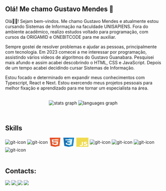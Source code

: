 ## Olá! Me chamo Gustavo Mendes 👋
 <p> Olá👋🏻! Sejam bem-vindos. Me chamo Gustavo Mendes e atualmente estou cursando Sistemas de Informação na faculdade UNISAPIENS. Fora do ambiente acadêmico, realizo estudos voltado para programação, com cursos da ORIGAMID e ONEBITCODE para me auxiliar.
 </p>
<p>Sempre gostei de resolver problemas e ajudar as pessoas, principalmente com tecnologia. Em 2023 comecei a me interessar por programação, assistindo vários vídeos de algoritmos do Gustavo Guanabara. Pesquisei mais afundo e assim acabei descobrindo o HTML, CSS e JavaScript. Depois de um tempo acabei decidindo cursar Sistemas de Informação.
 </p> 
 <p>Estou focado e determinado em expandir meus conhecimentos com Typescript, React e Next. Estou exercendo meus projetos pessoais para melhor fixação e aprendizado para me tornar um especialista na área. </p>
 &nbsp;

<div align="center">
  <img src="https://github-readme-stats.vercel.app/api?username=GustavoRMendes&hide_title=false&hide_rank=false&show_icons=true&include_all_commits=true&count_private=true&disable_animations=false&theme=dracula&locale=en&hide_border=false" height="150" alt="stats graph"/>
  <img src="https://github-readme-stats.vercel.app/api/top-langs?username=GustavoRMendes&locale=en&hide_title=false&layout=compact&card_width=320&langs_count=5&theme=dracula&hide_border=false" height="150" alt="languages graph"  />
</div>

&nbsp;


## Skills

<div style="display: inline_block">
<img align="center" alt="git-icon" height="30" width="40" src="https://www.svgrepo.com/show/452210/git.svg">
 <img align="center" alt="git-icon" height="30" width="40" src="https://www.svgrepo.com/show/452202/figma.svg">
 <img align="center" alt="html-icon" height="30" width="40" src="https://raw.githubusercontent.com/devicons/devicon/master/icons/html5/html5-original.svg">
  <img align="center" alt="css-icon" height="30" width="40" src="https://raw.githubusercontent.com/devicons/devicon/master/icons/css3/css3-original.svg">
  <img align="center" alt="javascript-icon" height="30" width="40" src="https://raw.githubusercontent.com/devicons/devicon/master/icons/javascript/javascript-plain.svg">
 <img align="center" alt="git-icon" height="30" width="40" src="https://www.svgrepo.com/show/374144/typescript.svg">
<img align="center" alt="git-icon" height="30" width="40" src="https://www.svgrepo.com/show/452075/node-js.svg">
  <img align="center" alt="git-icon" height="30" width="40" src="https://www.svgrepo.com/show/452092/react.svg">
 <img align="center" alt="git-icon" height="30" width="40" src="https://www.svgrepo.com/show/521299/next-16.svg">
  
 
</div><br>

## Contacts:

<div> 
<a href="https://wa.me/554792442004?text=Olá%20Gustavo!%20Vim%20do%20seu%20portifólio." target="_blank"><img src="https://img.shields.io/badge/WhatsApp-25D366?style=for-the-badge&logo=whatsapp&logoColor=white"></img></a>
<a href="https://www.instagram.com/gustavormendess_dev" target="_blank"><img src="https://img.shields.io/badge/-Instagram-%23E4405F?style=for-the-badge&logo=instagram&logoColor=white">
</a>
<a href="mailto:gustavormendess@gmail.com" target="_blank"> <img src="https://img.shields.io/badge/-Gmail-%23333?style=for-the-badge&logo=gmail&logoColor=white"></a>
<a href="https://www.linkedin.com/in/gustavormendess" target="_blank"><img src="https://img.shields.io/badge/-LinkedIn-%230077B5?style=for-the-badge&logo=linkedin&logoColor=white"></a> 
</div>&nbsp;&nbsp;



 



  
